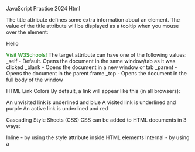 JavaScript Practice 2024
Html

The title attribute defines some extra information about an element.
The value of the title attribute will be displayed as a tooltip when you mouse over the element:

<p title="this will be displayed when the mouse is on the paragraph">Hello</p>

<a href="https://www.w3schools.com/" target="_blank">Visit W3Schools!</a>
The target attribute can have one of the following values:
\_self - Default. Opens the document in the same window/tab as it was clicked
\_blank - Opens the document in a new window or tab
\_parent - Opens the document in the parent frame
\_top - Opens the document in the full body of the window

HTML Link Colors
By default, a link will appear like this (in all browsers):

An unvisited link is underlined and blue
A visited link is underlined and purple
An active link is underlined and red

<style>
a:link {
  color: green;
  background-color: transparent;
  text-decoration: none;
}

a:visited {
  color: pink;
  background-color: transparent;
  text-decoration: none;
}

a:hover {
  color: red;
  background-color: transparent;
  text-decoration: underline;
}

a:active {
  color: yellow;
  background-color: transparent;
  text-decoration: underline;
}
</style>

Cascading Style Sheets (CSS)
CSS can be added to HTML documents in 3 ways:

Inline - by using the style attribute inside HTML elements
Internal - by using a <style> element in the <head> section
External - by using a <link> element to link to an external CSS file
12345